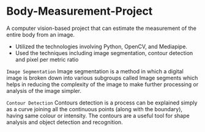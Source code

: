 # Body-Measurement-Project
A computer vision-based project that can estimate the measurement of the entire body from
an image.
* Utilized the technologies involving Python, OpenCV, and Mediapipe.
* Used the techniques including image segmentation, contour detection and pixel per metric ratio

`Image Segmentation` Image segmentation is a method in which a digital image is broken down into various subgroups called Image segments which helps in reducing the complexity of the image to make further processing or analysis of the image simpler.

`Contour Detection` Contours detection is a process can be explained simply as a curve joining all the continuous points (along with the boundary), having same colour or intensity. The contours are a useful tool for shape analysis and object detection and recognition.
